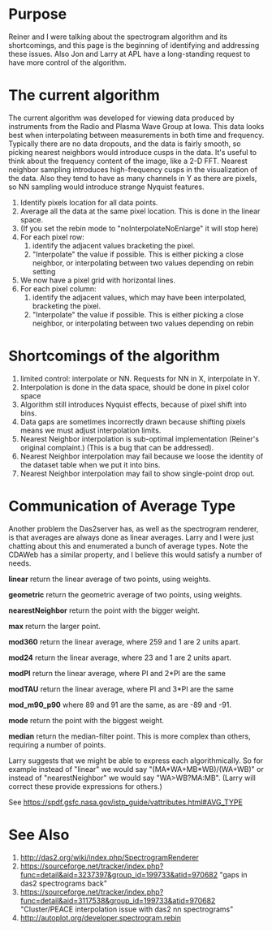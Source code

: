 # Purpose

Reiner and I were talking about the spectrogram algorithm and its
shortcomings, and this page is the beginning of identifying and
addressing these issues. Also Jon and Larry at APL have a long-standing
request to have more control of the algorithm.

# The current algorithm

The current algorithm was developed for viewing data produced by
instruments from the Radio and Plasma Wave Group at Iowa. This data
looks best when interpolating between measurements in both time and
frequency. Typically there are no data dropouts, and the data is fairly
smooth, so picking nearest neighbors would introduce cusps in the data.
It's useful to think about the frequency content of the image, like a
2-D FFT. Nearest neighbor sampling introduces high-frequency cusps in
the visualization of the data. Also they tend to have as many channels
in Y as there are pixels, so NN sampling would introduce strange Nyquist
features.

1.  Identify pixels location for all data points.
2.  Average all the data at the same pixel location. This is done in the
    linear space.
3.  (If you set the rebin mode to "noInterpolateNoEnlarge" it will stop
    here)
4.  For each pixel row:
    1.  identify the adjacent values bracketing the pixel.
    2.  "Interpolate" the value if possible. This is either picking a
        close neighbor, or interpolating between two values depending on
        rebin setting
5.  We now have a pixel grid with horizontal lines.
6.  For each pixel column:
    1.  identify the adjacent values, which may have been interpolated,
        bracketing the pixel.
    2.  "Interpolate" the value if possible. This is either picking a
        close neighbor, or interpolating between two values depending on
        rebin

# Shortcomings of the algorithm

1.  limited control: interpolate or NN. Requests for NN in X,
    interpolate in Y.
2.  Interpolation is done in the data space, should be done in pixel
    color space
3.  Algorithm still introduces Nyquist effects, because of pixel shift
    into bins.
4.  Data gaps are sometimes incorrectly drawn because shifting pixels
    means we must adjust interpolation limits.
5.  Nearest Neighbor interpolation is sub-optimal implementation
    (Reiner's original complaint.) (This is a bug that can be
    addressed).
6.  Nearest Neighbor interpolation may fail because we loose the
    identity of the dataset table when we put it into bins.
7.  Nearest Neighbor interpolation may fail to show single-point drop
    out.

# Communication of Average Type

Another problem the Das2server has, as well as the spectrogram renderer,
is that averages are always done as linear averages. Larry and I were
just chatting about this and enumerated a bunch of average types. Note
the CDAWeb has a similar property, and I believe this would satisfy a
number of needs.

**linear** return the linear average of two points, using weights.

**geometric** return the geometric average of two points, using weights.

**nearestNeighbor** return the point with the bigger weight.

**max** return the larger point.

**mod360** return the linear average, where 259 and 1 are 2 units apart.

**mod24** return the linear average, where 23 and 1 are 2 units apart.

**modPI** return the linear average, where PI and 2\*PI are the same

**modTAU** return the linear average, where PI and 3\*PI are the same

**mod\_m90\_p90** where 89 and 91 are the same, as are -89 and -91.

**mode** return the point with the biggest weight.

**median** return the median-filter point. This is more complex than
others, requiring a number of points.

Larry suggests that we might be able to express each algorithmically. So
for example instead of "linear" we would say "(MA\*WA+MB\*WB)/(WA+WB)"
or instead of "nearestNeighbor" we would say "WA\>WB?MA:MB". (Larry will
correct these provide expressions for others.)

See <https://spdf.gsfc.nasa.gov/istp_guide/vattributes.html#AVG_TYPE>

# See Also

1.  <http://das2.org/wiki/index.php/SpectrogramRenderer>
2.  <https://sourceforge.net/tracker/index.php?func=detail&aid=3237397&group_id=199733&atid=970682>
    "gaps in das2 spectrograms back"
3.  <https://sourceforge.net/tracker/index.php?func=detail&aid=3117538&group_id=199733&atid=970682>
    "Cluster/PEACE interpolation issue with das2 nn spectrograms"
4.  <http://autoplot.org/developer.spectrogram.rebin>

